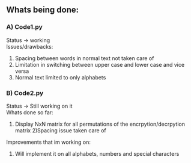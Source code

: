 ## Whats being done:

### A) Code1.py
Status -> working  
Issues/drawbacks:
1) Spacing between words in normal text not taken care of
2) Limitation in switching between upper case and lower case and vice versa
3) Normal text limited to only alphabets 

### B) Code2.py
Status -> Still working on it  
Whats done so far:
1) Display NxN matrix for all permutations of the encrpytion/decrpytion matrix 
2)Spacing issue taken care of  

Improvements that im working on:
1) Will implement it on all alphabets, numbers and special characters
